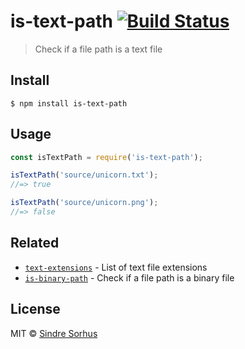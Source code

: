 # is-text-path [![Build Status](https://travis-ci.org/sindresorhus/is-text-path.svg?branch=master)](https://travis-ci.org/sindresorhus/is-text-path)

> Check if a file path is a text file

## Install

```
$ npm install is-text-path
```

## Usage

```js
const isTextPath = require('is-text-path');

isTextPath('source/unicorn.txt');
//=> true

isTextPath('source/unicorn.png');
//=> false
```

## Related

- [`text-extensions`](https://github.com/sindresorhus/text-extensions) - List of text file extensions
- [`is-binary-path`](https://github.com/sindresorhus/is-binary-path) - Check if a file path is a binary file

## License

MIT © [Sindre Sorhus](https://sindresorhus.com)
